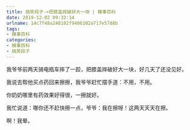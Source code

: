 ```yaml
---
title: 搞笑段子->把膝盖摔破好大一块 | 糗事百科
date: 2019-12-02 09:32:14
urlname: 14c7f48a248102f9406102a717e57d8b
tags: 
- 糗事百科
categories:
- 糗事百科
- 搞笑段子
---
```

我爷爷前两天骑电瓶车摔了一跤，把膝盖摔破好大一块，好几天了还没见好。

我说去帮他买点药回来擦擦，我爷爷赶忙摆手道：不用，不用。

你奶奶哪里有药效果好得很，一擦就好。

我忙说道：哪你还不赶快擦一点，爷爷：我在擦呀！这两天天天在擦。

啊！我晕。


